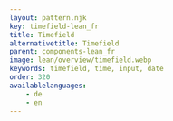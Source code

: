```yaml
---
layout: pattern.njk
key: timefield-lean_fr
title: Timefield
alternativetitle: Timefield
parent: components-lean_fr
image: lean/overview/timefield.webp
keywords: timefield, time, input, date
order: 320
availablelanguages: 
    - de
    - en
---
```


